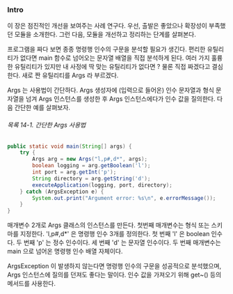 ### Intro

이 장은 점진적인 개선을 보여주는 사례 연구다. 우선, 출발은 좋았으나 확장성이 부족했던 모듈을 소개한다.
그런 다음, 모듈을 개선하고 정리하는 단계를 살펴본다.

프로그램을 짜다 보면 종종 명령행 인수의 구문을 분석할 필요가 생긴다. 편리한 유틸리티가 없다면 main 함수로 넘어오는 
문자열 배열을 직접 분석하게 된다. 여러 가지 훌륭한 유틸리티가 있지만 내 사정에 딱 맞는 유틸리티가 없다면 ?
물론 직접 짜겠다고 결심한다. 새로 짠 유틸리티를 Args 라 부르겠다.

Args 는 사용법이 간단하다. Args 생성자에 (입력으로 들어온) 인수 문자열과 형식 문자열을 넘겨 Args 인스턴스를 생성한 후
Args 인스턴스에다가 인수 값을 질의한다. 다음 간단한 예를 살펴보자.

###### 목록 14-1. 간단한 Args 사용법 ######
````java
public static void main(String[] args) {
    try {
        Args arg = new Args("l,p#,d*", args);
        boolean logging = arg.getBoolean('l');
        int port = arg.getInt('p');
        String directory = arg.getString('d');
        executeApplication(logging, port, directory);
    } catch (ArgsException e) {
        System.out.print("Argument error: %s\n", e.errorMessage());
    }
}
````

매개변수 2개로 Args 클래스의 인스턴스를 만든다. 첫번째 매개변수는 형식 또는 스키마를 지정한다.
'l,p#,d*' 은 명령행 인수 3개를 정의한다. 첫 번째 'l' 은 boolean 인수다. 두 번째 'p' 는 정수 인수이다.
세 번째 'd' 는 문자열 인수이다. 두 번째 매개변수는 main 으로 넘어온 명령행 인수 배열 자체이다.
 
ArgsException 이 발생하지 않는다면 명령행 인수의 구문을 성공적으로 분석했으며, Args 인스턴스에 질의를 던져도 좋다는 말이다.
인수 값을 가져오기 위해 get~() 등의 메서드를 사용한다.